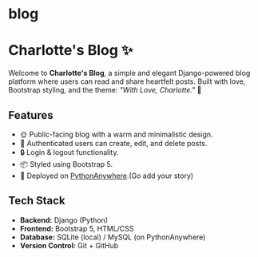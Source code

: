 # blog
# Charlotte's Blog ✨

Welcome to **Charlotte's Blog**, a simple and elegant Django-powered blog platform where users can read and share heartfelt posts. Built with love, Bootstrap styling, and the theme: _"With Love, Charlotte."_ 🌼

## Features

- 🌞 Public-facing blog with a warm and minimalistic design.
- 📝 Authenticated users can create, edit, and delete posts.
- 🔒 Login & logout functionality.
- 📦 Styled using Bootstrap 5.
- 🐘 Deployed on [PythonAnywhere]([https://www.pythonanywhere.com](https://charlottemudau.pythonanywhere.com/)).(Go add your story)

## Tech Stack

- **Backend:** Django (Python)
- **Frontend:** Bootstrap 5, HTML/CSS
- **Database:** SQLite (local) / MySQL (on PythonAnywhere)
- **Version Control:** Git + GitHub

